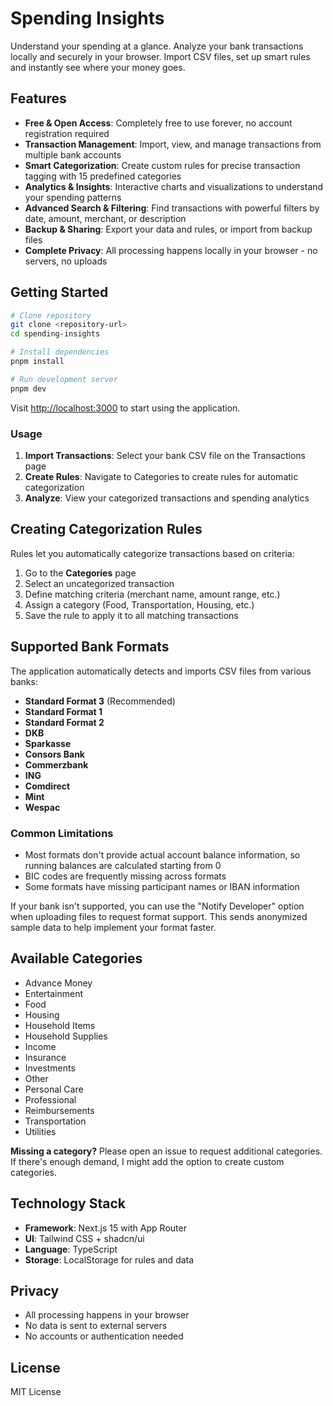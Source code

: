 # Spending Insights

Understand your spending at a glance. Analyze your bank transactions locally and securely in your browser. Import CSV files, set up smart rules and instantly see where your money goes.

## Features

- **Free & Open Access**: Completely free to use forever, no account registration required
- **Transaction Management**: Import, view, and manage transactions from multiple bank accounts
- **Smart Categorization**: Create custom rules for precise transaction tagging with 15 predefined categories
- **Analytics & Insights**: Interactive charts and visualizations to understand your spending patterns
- **Advanced Search & Filtering**: Find transactions with powerful filters by date, amount, merchant, or description
- **Backup & Sharing**: Export your data and rules, or import from backup files
- **Complete Privacy**: All processing happens locally in your browser - no servers, no uploads

## Getting Started

```bash
# Clone repository
git clone <repository-url>
cd spending-insights

# Install dependencies
pnpm install

# Run development server
pnpm dev
```

Visit [http://localhost:3000](http://localhost:3000) to start using the application.

### Usage

1. **Import Transactions**: Select your bank CSV file on the Transactions page
2. **Create Rules**: Navigate to Categories to create rules for automatic categorization
3. **Analyze**: View your categorized transactions and spending analytics

## Creating Categorization Rules

Rules let you automatically categorize transactions based on criteria:

1. Go to the **Categories** page
2. Select an uncategorized transaction
3. Define matching criteria (merchant name, amount range, etc.)
4. Assign a category (Food, Transportation, Housing, etc.)
5. Save the rule to apply it to all matching transactions

## Supported Bank Formats

The application automatically detects and imports CSV files from various banks:

- **Standard Format 3** (Recommended)
- **Standard Format 1**
- **Standard Format 2**
- **DKB**
- **Sparkasse**
- **Consors Bank**
- **Commerzbank**
- **ING**
- **Comdirect**
- **Mint**
- **Wespac**

### Common Limitations
- Most formats don't provide actual account balance information, so running balances are calculated starting from 0
- BIC codes are frequently missing across formats
- Some formats have missing participant names or IBAN information

If your bank isn't supported, you can use the "Notify Developer" option when uploading files to request format support. This sends anonymized sample data to help implement your format faster.

## Available Categories

- Advance Money
- Entertainment
- Food
- Housing
- Household Items
- Household Supplies
- Income
- Insurance
- Investments
- Other
- Personal Care
- Professional
- Reimbursements
- Transportation
- Utilities

**Missing a category?** Please open an issue to request additional categories. If there's enough demand, I might add the option to create custom categories.

## Technology Stack

- **Framework**: Next.js 15 with App Router
- **UI**: Tailwind CSS + shadcn/ui
- **Language**: TypeScript
- **Storage**: LocalStorage for rules and data

## Privacy

- All processing happens in your browser
- No data is sent to external servers
- No accounts or authentication needed

## License
MIT License 
